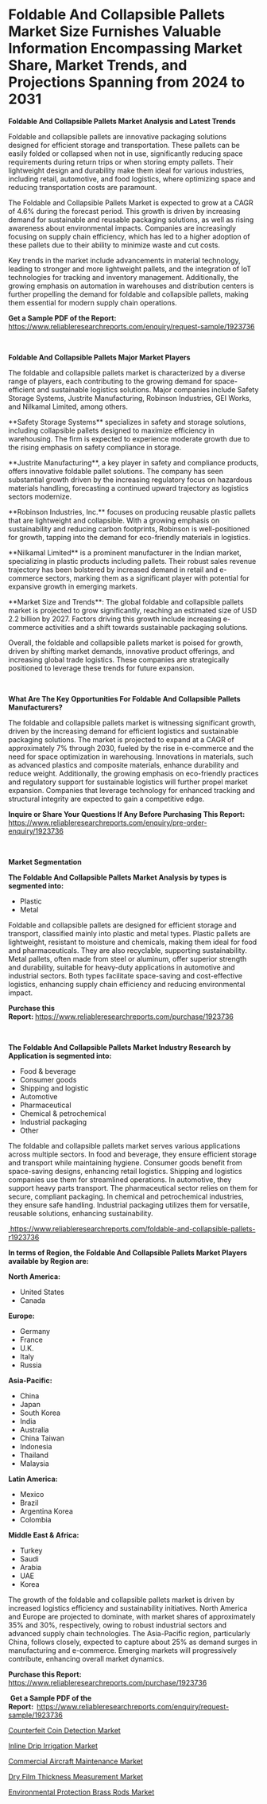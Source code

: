 <p><h1>Foldable And Collapsible Pallets Market Size Furnishes Valuable Information Encompassing Market Share, Market Trends, and Projections Spanning from 2024 to 2031</h1></p><p><strong>Foldable And Collapsible Pallets Market Analysis and Latest Trends</strong></p>
<p><p>Foldable and collapsible pallets are innovative packaging solutions designed for efficient storage and transportation. These pallets can be easily folded or collapsed when not in use, significantly reducing space requirements during return trips or when storing empty pallets. Their lightweight design and durability make them ideal for various industries, including retail, automotive, and food logistics, where optimizing space and reducing transportation costs are paramount.</p><p>The Foldable and Collapsible Pallets Market is expected to grow at a CAGR of 4.6% during the forecast period. This growth is driven by increasing demand for sustainable and reusable packaging solutions, as well as rising awareness about environmental impacts. Companies are increasingly focusing on supply chain efficiency, which has led to a higher adoption of these pallets due to their ability to minimize waste and cut costs.</p><p>Key trends in the market include advancements in material technology, leading to stronger and more lightweight pallets, and the integration of IoT technologies for tracking and inventory management. Additionally, the growing emphasis on automation in warehouses and distribution centers is further propelling the demand for foldable and collapsible pallets, making them essential for modern supply chain operations.</p></p>
<p><strong>Get a Sample PDF of the Report:&nbsp;</strong> <a href="https://www.reliableresearchreports.com/enquiry/request-sample/1923736?utm_campaign=1582&utm_medium=2&utm_source=Github&utm_content=ia&utm_term=24102024&utm_id=foldable-and-collapsible-pallets">https://www.reliableresearchreports.com/enquiry/request-sample/1923736</a></p>
<p>&nbsp;</p>
<p><strong>Foldable And Collapsible Pallets Major Market Players</strong></p>
<p><p>The foldable and collapsible pallets market is characterized by a diverse range of players, each contributing to the growing demand for space-efficient and sustainable logistics solutions. Major companies include Safety Storage Systems, Justrite Manufacturing, Robinson Industries, GEI Works, and Nilkamal Limited, among others.</p><p>**Safety Storage Systems** specializes in safety and storage solutions, including collapsible pallets designed to maximize efficiency in warehousing. The firm is expected to experience moderate growth due to the rising emphasis on safety compliance in storage.</p><p>**Justrite Manufacturing**, a key player in safety and compliance products, offers innovative foldable pallet solutions. The company has seen substantial growth driven by the increasing regulatory focus on hazardous materials handling, forecasting a continued upward trajectory as logistics sectors modernize.</p><p>**Robinson Industries, Inc.** focuses on producing reusable plastic pallets that are lightweight and collapsible. With a growing emphasis on sustainability and reducing carbon footprints, Robinson is well-positioned for growth, tapping into the demand for eco-friendly materials in logistics.</p><p>**Nilkamal Limited** is a prominent manufacturer in the Indian market, specializing in plastic products including pallets. Their robust sales revenue trajectory has been bolstered by increased demand in retail and e-commerce sectors, marking them as a significant player with potential for expansive growth in emerging markets.</p><p>**Market Size and Trends**: The global foldable and collapsible pallets market is projected to grow significantly, reaching an estimated size of USD 2.2 billion by 2027. Factors driving this growth include increasing e-commerce activities and a shift towards sustainable packaging solutions.</p><p>Overall, the foldable and collapsible pallets market is poised for growth, driven by shifting market demands, innovative product offerings, and increasing global trade logistics. These companies are strategically positioned to leverage these trends for future expansion.</p></p>
<p>&nbsp;</p>
<p><strong>What Are The Key Opportunities For Foldable And Collapsible Pallets Manufacturers?</strong></p>
<p><p>The foldable and collapsible pallets market is witnessing significant growth, driven by the increasing demand for efficient logistics and sustainable packaging solutions. The market is projected to expand at a CAGR of approximately 7% through 2030, fueled by the rise in e-commerce and the need for space optimization in warehousing. Innovations in materials, such as advanced plastics and composite materials, enhance durability and reduce weight. Additionally, the growing emphasis on eco-friendly practices and regulatory support for sustainable logistics will further propel market expansion. Companies that leverage technology for enhanced tracking and structural integrity are expected to gain a competitive edge.</p></p>
<p><strong>Inquire or Share Your Questions If Any Before Purchasing This Report:</strong> <a href="https://www.reliableresearchreports.com/enquiry/pre-order-enquiry/1923736?utm_campaign=1582&utm_medium=2&utm_source=Github&utm_content=ia&utm_term=24102024&utm_id=foldable-and-collapsible-pallets">https://www.reliableresearchreports.com/enquiry/pre-order-enquiry/1923736</a></p>
<p>&nbsp;</p>
<p><strong>Market Segmentation</strong></p>
<p><strong>The Foldable And Collapsible Pallets Market Analysis by types is segmented into:</strong></p>
<p><ul><li>Plastic</li><li>Metal</li></ul></p>
<p><p>Foldable and collapsible pallets are designed for efficient storage and transport, classified mainly into plastic and metal types. Plastic pallets are lightweight, resistant to moisture and chemicals, making them ideal for food and pharmaceuticals. They are also recyclable, supporting sustainability. Metal pallets, often made from steel or aluminum, offer superior strength and durability, suitable for heavy-duty applications in automotive and industrial sectors. Both types facilitate space-saving and cost-effective logistics, enhancing supply chain efficiency and reducing environmental impact.</p></p>
<p><strong>Purchase this Report:&nbsp;</strong><a href="https://www.reliableresearchreports.com/purchase/1923736?utm_campaign=1582&utm_medium=2&utm_source=Github&utm_content=ia&utm_term=24102024&utm_id=foldable-and-collapsible-pallets">https://www.reliableresearchreports.com/purchase/1923736</a></p>
<p>&nbsp;</p>
<p><strong>The Foldable And Collapsible Pallets Market Industry Research by Application is segmented into:</strong></p>
<p><ul><li>Food & beverage</li><li>Consumer goods</li><li>Shipping and logistic</li><li>Automotive</li><li>Pharmaceutical</li><li>Chemical & petrochemical</li><li>Industrial packaging</li><li>Other</li></ul></p>
<p><p>The foldable and collapsible pallets market serves various applications across multiple sectors. In food and beverage, they ensure efficient storage and transport while maintaining hygiene. Consumer goods benefit from space-saving designs, enhancing retail logistics. Shipping and logistics companies use them for streamlined operations. In automotive, they support heavy parts transport. The pharmaceutical sector relies on them for secure, compliant packaging. In chemical and petrochemical industries, they ensure safe handling. Industrial packaging utilizes them for versatile, reusable solutions, enhancing sustainability.</p></p>
<p><a href="https://www.reliableresearchreports.com/foldable-and-collapsible-pallets-r1923736?utm_campaign=1582&utm_medium=2&utm_source=Github&utm_content=ia&utm_term=24102024&utm_id=foldable-and-collapsible-pallets">&nbsp;https://www.reliableresearchreports.com/foldable-and-collapsible-pallets-r1923736</a></p>
<p><strong>In terms of Region, the Foldable And Collapsible Pallets Market Players available by Region are:</strong></p>
<p>
    <p> <strong> North America: </strong>
        <ul>
            <li>United States</li>
            <li>Canada</li>
        </ul>
        </p> 
    <p> <strong> Europe: </strong>
        <ul>
            <li>Germany</li>
            <li>France</li>
            <li>U.K.</li>
            <li>Italy</li>
            <li>Russia</li>
        </ul>
        </p> 
    <p> <strong> Asia-Pacific: </strong>
        <ul>
            <li>China</li>
            <li>Japan</li>
            <li>South Korea</li>
            <li>India</li>
            <li>Australia</li>
            <li>China Taiwan</li>
            <li>Indonesia</li>
            <li>Thailand</li>
            <li>Malaysia</li>
        </ul>
        </p> 
    <p> <strong> Latin America: </strong>
        <ul>
            <li>Mexico</li>
            <li>Brazil</li>
            <li>Argentina Korea</li>
            <li>Colombia</li>
        </ul>
        </p> 
    <p> <strong> Middle East & Africa: </strong>
        <ul>
            <li>Turkey</li>
            <li>Saudi</li>
            <li>Arabia</li>
            <li>UAE</li>
            <li>Korea</li>
        </ul>
    </p>
    </p>
<p><p>The growth of the foldable and collapsible pallets market is driven by increased logistics efficiency and sustainability initiatives. North America and Europe are projected to dominate, with market shares of approximately 35% and 30%, respectively, owing to robust industrial sectors and advanced supply chain technologies. The Asia-Pacific region, particularly China, follows closely, expected to capture about 25% as demand surges in manufacturing and e-commerce. Emerging markets will progressively contribute, enhancing overall market dynamics.</p></p>
<p><strong>Purchase this Report: </strong><a href="https://www.reliableresearchreports.com/purchase/1923736?utm_campaign=1582&utm_medium=2&utm_source=Github&utm_content=ia&utm_term=24102024&utm_id=foldable-and-collapsible-pallets">https://www.reliableresearchreports.com/purchase/1923736</a></p>
<p>&nbsp;<strong>Get a Sample PDF of the Report:&nbsp;&nbsp;</strong><a href="https://www.reliableresearchreports.com/enquiry/request-sample/1923736?utm_campaign=1582&utm_medium=2&utm_source=Github&utm_content=ia&utm_term=24102024&utm_id=foldable-and-collapsible-pallets">https://www.reliableresearchreports.com/enquiry/request-sample/1923736</a></p>
<p><strong></strong></p>
<p><p><a href="https://www.linkedin.com/pulse/in-depth-counterfeit-coin-detection-market-review-size-share-1yrtc?utm_campaign=1582&utm_medium=2&utm_source=Github&utm_content=ia&utm_term=24102024&utm_id=foldable-and-collapsible-pallets">Counterfeit Coin Detection Market</a></p><p><a href="https://www.linkedin.com/pulse/emerging-inline-drip-irrigation-market-opportunities-analysis-mdzmc?utm_campaign=1582&utm_medium=2&utm_source=Github&utm_content=ia&utm_term=24102024&utm_id=foldable-and-collapsible-pallets">Inline Drip Irrigation Market</a></p><p><a href="https://www.linkedin.com/pulse/commercial-aircraft-maintenance-market-size-segmentation-trends-swppf?utm_campaign=1582&utm_medium=2&utm_source=Github&utm_content=ia&utm_term=24102024&utm_id=foldable-and-collapsible-pallets">Commercial Aircraft Maintenance Market</a></p><p><a href="https://www.linkedin.com/pulse/strategic-forecast-dry-film-thickness-measurement-market-growth-gdtdc?utm_campaign=1582&utm_medium=2&utm_source=Github&utm_content=ia&utm_term=24102024&utm_id=foldable-and-collapsible-pallets">Dry Film Thickness Measurement Market</a></p><p><a href="https://github.com/AshikRahman991/Market-Research-Report-List-1/blob/main/environmental-protection-brass-rods-market.md?utm_campaign=1582&utm_medium=2&utm_source=Github&utm_content=ia&utm_term=24102024&utm_id=foldable-and-collapsible-pallets">Environmental Protection Brass Rods Market</a></p></p>